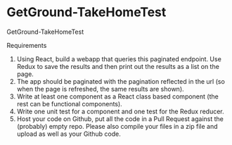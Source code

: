 # GetGround-TakeHomeTest
GetGround-TakeHomeTest


Requirements
1. Using React, build a webapp that queries this paginated endpoint. Use Redux to save the results and then
print out the results as a list on the page.
2. The app should be paginated with the pagination reflected in the url (so when the page is refreshed, the
same results are shown).
3. Write at least one component as a React class based component (the rest can be functional components).
4. Write one unit test for a component and one test for the Redux reducer.
5. Host your code on Github, put all the code in a Pull Request against the (probably) empty repo.
Please also compile your files in a zip file and upload as well as your Github code.
